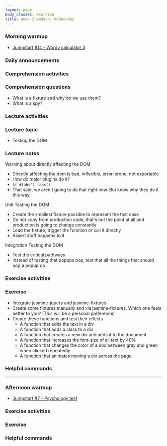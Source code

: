 ```yaml
---
layout: page
body_classes: exercise
title: Week 2 &mdash; Wednesday
---
```


### Morning warmup

* [Jumpstart #14 - Wordy calculator 3](https://github.com/JumpstartLab/warmup-exercises/tree/master/14-wordy-calculator-3)

### Daily announcements
### Comprehension activities
### Comprehension questions

* What is a fixture and why do we use them?
* What is a spy?

### Lecture activities
### Lecture topic

* Testing the DOM

### Lecture notes

Warning about directly affecting the DOM

* Directly affecting the dom is bad, inflexible, error-prone, not exportable
* How do major plugins do it?
* `$('#tabs').tabs()`
* That said, we aren't going to do that right now. But know why they do it this way.

Unit Testing the DOM

* Create the smallest fixture possible to represent the test case
* Do not copy from production code, that's not the point at all and production is going to change constantly
* Load the fixture, trigger the function or call it directly
* Assert stuff happens to it

Integration Testing the DOM

* Test the critical pathways
* Instead of testing that popups pop, test that all the things that should pop a popup do

### Exercise activities
### Exercise

* Integrate jasmine-jquery and jasmine-fixtures
* Create some fixtures manually and via jasmine-fixtures. Which one feels better to you? (This will be a personal preference)
* Create these functions and test their effects
  * A function that edits the text in a div
  * A function that adds a class to a div
  * A function that creates a new div and adds it to the document
  * A function that increases the font-size of all text by 40%
  * A function that changes the color of a box between gray and green when clicked repeatedly
  * A function that animates moving a div across the page

### Helpful commands

***

### Afternoon warmup

* [Jumpstart #7 - Psychology test](https://github.com/JumpstartLab/warmup-exercises/tree/master/07-psychology-test)

### Exercise activities
### Exercise
### Helpful commands